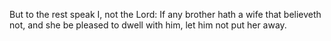 But to the rest speak I, not the Lord: If any brother hath a wife that believeth not, and she be pleased to dwell with him, let him not put her away.
